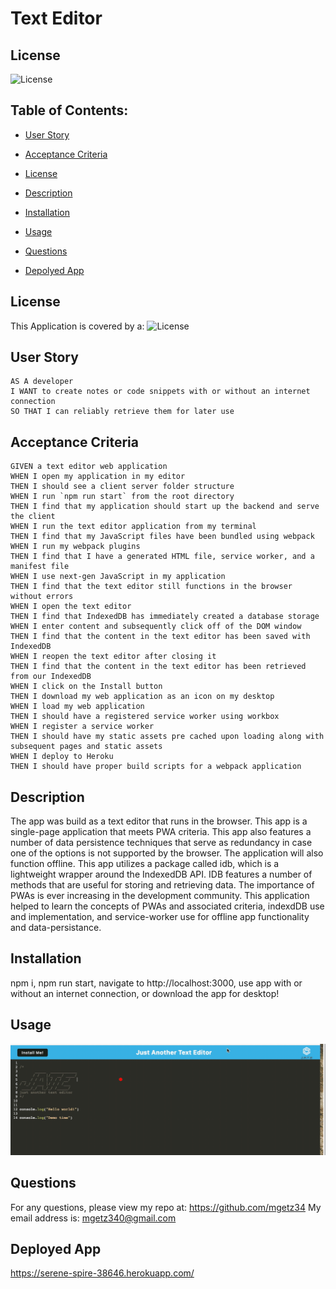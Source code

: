 # Text Editor

## License

![License](https://img.shields.io/badge/license-MIT-green)

## Table of Contents:

- [User Story](#user-story)

- [Acceptance Criteria](#acceptance-criteria)

- [License](#license)

- [Description](#description)

- [Installation](#installation)

- [Usage](#usage)

- [Questions](#questions)

- [Depolyed App](#deployed-app)

## License

This Application is covered by a: ![License](https://img.shields.io/badge/license-MIT-green)

## User Story

```
AS A developer
I WANT to create notes or code snippets with or without an internet connection
SO THAT I can reliably retrieve them for later use
```

## Acceptance Criteria

```
GIVEN a text editor web application
WHEN I open my application in my editor
THEN I should see a client server folder structure
WHEN I run `npm run start` from the root directory
THEN I find that my application should start up the backend and serve the client
WHEN I run the text editor application from my terminal
THEN I find that my JavaScript files have been bundled using webpack
WHEN I run my webpack plugins
THEN I find that I have a generated HTML file, service worker, and a manifest file
WHEN I use next-gen JavaScript in my application
THEN I find that the text editor still functions in the browser without errors
WHEN I open the text editor
THEN I find that IndexedDB has immediately created a database storage
WHEN I enter content and subsequently click off of the DOM window
THEN I find that the content in the text editor has been saved with IndexedDB
WHEN I reopen the text editor after closing it
THEN I find that the content in the text editor has been retrieved from our IndexedDB
WHEN I click on the Install button
THEN I download my web application as an icon on my desktop
WHEN I load my web application
THEN I should have a registered service worker using workbox
WHEN I register a service worker
THEN I should have my static assets pre cached upon loading along with subsequent pages and static assets
WHEN I deploy to Heroku
THEN I should have proper build scripts for a webpack application
```

## Description

The app was build as a text editor that runs in the browser. This app is a single-page application that meets PWA criteria. This app also features a number of data persistence techniques that serve as redundancy in case one of the options is not supported by the browser. The application will also function offline.
This app utilizes a package called idb, which is a lightweight wrapper around the IndexedDB API. IDB features a number of methods that are useful for storing and retrieving data. The importance of PWAs is ever increasing in the development community. This application helped to learn the concepts of PWAs and associated criteria, indexdDB use and implementation, and service-worker use for offline app functionality and data-persistance.

## Installation

npm i, npm run start, navigate to http://localhost:3000, use app with or without an internet connection, or download the app for desktop!

## Usage

![home screen](./Develop/client/src/images/Screenshot%202023-01-06%20201930.png)

## Questions

For any questions, please view my repo at: https://github.com/mgetz34
My email address is: mgetz340@gmail.com

## Deployed App

https://serene-spire-38646.herokuapp.com/
